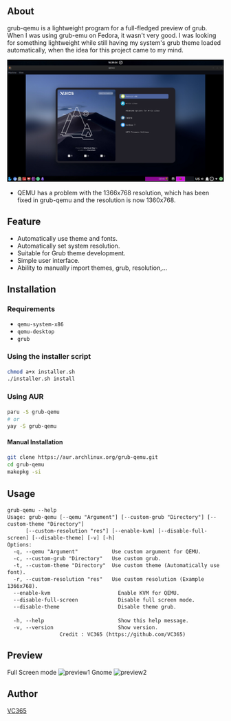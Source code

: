 About
-----
grub-qemu is a lightweight program for a full-fledged preview of grub. When I was using grub-emu on Fedora, it wasn't very good.
 I was looking for something lightweight while still having my system's grub theme loaded automatically, when the idea for this project came to my mind.

![preview](https://raw.githubusercontent.com/VC365/grub-qemu/master/dood/نماگرفت.png)
* QEMU has a problem with the 1366x768 resolution, which has been fixed in grub-qemu and the resolution is now 1360x768.

Feature
-------
* Automatically use theme and fonts.
* Automatically set system resolution.
* Suitable for Grub theme development.
* Simple user interface.
* Ability to manually import themes, grub, resolution,...

Installation
------------

### Requirements

* `qemu-system-x86`
* `qemu-desktop`
* `grub`
  
### Using the installer script

```bash
chmod a+x installer.sh
./installer.sh install
```
### Using AUR

```bash
paru -S grub-qemu
# or
yay -S grub-qemu
```
#### Manual Installation
```bash
git clone https://aur.archlinux.org/grub-qemu.git
cd grub-qemu
makepkg -si
```
## Usage

```console
grub-qemu --help
Usage: grub-qemu [--qemu "Argument"] [--custom-grub "Directory"] [--custom-theme "Directory"]
      [--custom-resolution "res"] [--enable-kvm] [--disable-full-screen] [--disable-theme] [-v] [-h]
Options:
  -q, --qemu "Argument"           Use custom argument for QEMU.
  -c, --custom-grub "Directory"   Use custom grub.
  -t, --custom-theme "Directory"  Use custom theme (Automatically use font).
  -r, --custom-resolution "res"   Use custom resolution (Example 1366x768).
  --enable-kvm                      Enable KVM for QEMU.
  --disable-full-screen             Disable full screen mode.
  --disable-theme                   Disable theme grub.

  -h, --help                        Show this help message.
  -v, --version                     Show version.
                 Credit : VC365 (https://github.com/VC365)
```
## Preview

 Full Screen mode
![preview1](https://raw.githubusercontent.com/VC365/grub-qemu/master/dood/۱نماگرفت.png)
 Gnome
![preview2](https://raw.githubusercontent.com/VC365/grub-qemu/master/dood/۲نماگرفت.jpg)
 
## Author

[VC365](https://github.com/VC365)
